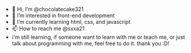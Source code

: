 - 👋 Hi, I’m @chocolatecake321
- 👀 I’m interested in front-end development
- 🌱 I’m currently learning html, css, and javascript
- 📫 How to reach me @sxxa21
- i'm still learning, if someone want to learn with me or teach me, or just talk about programming with me, feel free to do it. thank you :D! 

<!---
chocolatecake321/chocolatecake321 is a ✨ special ✨ repository because its `README.md` (this file) appears on your GitHub profile.
You can click the Preview link to take a look at your changes.
--->
